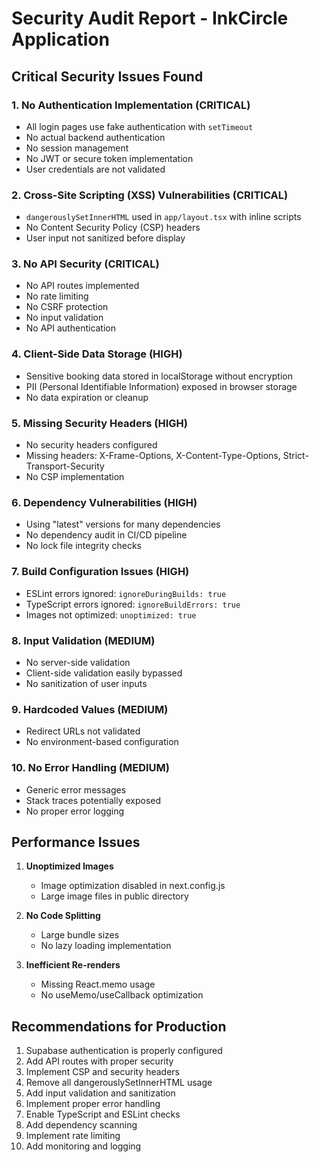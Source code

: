 # Security Audit Report - InkCircle Application

## Critical Security Issues Found

### 1. **No Authentication Implementation** (CRITICAL)
- All login pages use fake authentication with `setTimeout`
- No actual backend authentication
- No session management
- No JWT or secure token implementation
- User credentials are not validated

### 2. **Cross-Site Scripting (XSS) Vulnerabilities** (CRITICAL)
- `dangerouslySetInnerHTML` used in `app/layout.tsx` with inline scripts
- No Content Security Policy (CSP) headers
- User input not sanitized before display

### 3. **No API Security** (CRITICAL)
- No API routes implemented
- No rate limiting
- No CSRF protection
- No input validation
- No API authentication

### 4. **Client-Side Data Storage** (HIGH)
- Sensitive booking data stored in localStorage without encryption
- PII (Personal Identifiable Information) exposed in browser storage
- No data expiration or cleanup

### 5. **Missing Security Headers** (HIGH)
- No security headers configured
- Missing headers: X-Frame-Options, X-Content-Type-Options, Strict-Transport-Security
- No CSP implementation

### 6. **Dependency Vulnerabilities** (HIGH)
- Using "latest" versions for many dependencies
- No dependency audit in CI/CD pipeline
- No lock file integrity checks

### 7. **Build Configuration Issues** (HIGH)
- ESLint errors ignored: `ignoreDuringBuilds: true`
- TypeScript errors ignored: `ignoreBuildErrors: true`
- Images not optimized: `unoptimized: true`

### 8. **Input Validation** (MEDIUM)
- No server-side validation
- Client-side validation easily bypassed
- No sanitization of user inputs

### 9. **Hardcoded Values** (MEDIUM)
- Redirect URLs not validated
- No environment-based configuration

### 10. **No Error Handling** (MEDIUM)
- Generic error messages
- Stack traces potentially exposed
- No proper error logging

## Performance Issues

1. **Unoptimized Images**
   - Image optimization disabled in next.config.js
   - Large image files in public directory

2. **No Code Splitting**
   - Large bundle sizes
   - No lazy loading implementation

3. **Inefficient Re-renders**
   - Missing React.memo usage
   - No useMemo/useCallback optimization

## Recommendations for Production

1. Supabase authentication is properly configured
2. Add API routes with proper security
3. Implement CSP and security headers
4. Remove all dangerouslySetInnerHTML usage
5. Add input validation and sanitization
6. Implement proper error handling
7. Enable TypeScript and ESLint checks
8. Add dependency scanning
9. Implement rate limiting
10. Add monitoring and logging
